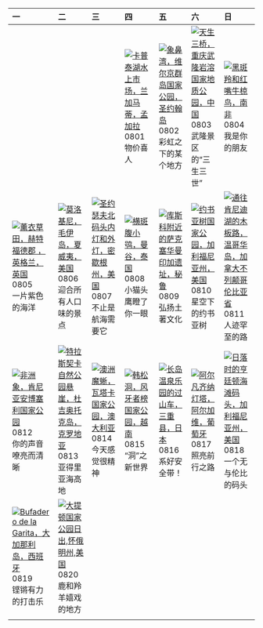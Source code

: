 | 一                                                                                                                                                                                                             | 二                                                                                                                                                                                                      | 三                                                                                                                                                                                                          | 四                                                                                                                                                                                      | 五                                                                                                                                                                                                     | 六                                                                                                                                                                                                      | 日                                                                                                                                                                                                         |
|:--------------------------------------------------------------------------------------------------------------------------------------------------------------------------------------------------------------|:-------------------------------------------------------------------------------------------------------------------------------------------------------------------------------------------------------|:-----------------------------------------------------------------------------------------------------------------------------------------------------------------------------------------------------------|:---------------------------------------------------------------------------------------------------------------------------------------------------------------------------------------|:------------------------------------------------------------------------------------------------------------------------------------------------------------------------------------------------------|:-------------------------------------------------------------------------------------------------------------------------------------------------------------------------------------------------------|:----------------------------------------------------------------------------------------------------------------------------------------------------------------------------------------------------------|
|                                                                                                                                                                                                               |                                                                                                                                                                                                        |                                                                                                                                                                                                            | [![](https://www.bing.com/th?id=OHR.KaptaiLake_ZH-CN9085738832_320x240.jpg '卡普泰湖水上市场，兰加马蒂，孟加拉')](https://www.bing.com/th?id=OHR.KaptaiLake_ZH-CN9085738832_UHD.jpg)<br>0801<br>物价喜人    | [![](https://www.bing.com/th?id=OHR.TrunkBay_ZH-CN9268190655_320x240.jpg '象鼻湾，维尔京群岛国家公园，圣约翰岛')](https://www.bing.com/th?id=OHR.TrunkBay_ZH-CN9268190655_UHD.jpg)<br>0802<br>彩虹之下的某个地方                 | [![](https://www.bing.com/th?id=OHR.WulongKarst_ZH-CN9386528384_320x240.jpg '天生三桥，重庆武隆岩溶国家地质公园，中国')](https://www.bing.com/th?id=OHR.WulongKarst_ZH-CN9386528384_UHD.jpg)<br>0803<br>武隆景区的“三生三世”        | [![](https://www.bing.com/th?id=OHR.ImpalaOxpecker_ZH-CN9652434873_320x240.jpg '黑斑羚和红嘴牛椋鸟，南非')](https://www.bing.com/th?id=OHR.ImpalaOxpecker_ZH-CN9652434873_UHD.jpg)<br>0804<br>我是你的朋友                  |
| [![](https://www.bing.com/th?id=OHR.HertfordshireLavender_ZH-CN9771886404_320x240.jpg '薰衣草田，赫特福德郡 ，英格兰，英国')](https://www.bing.com/th?id=OHR.HertfordshireLavender_ZH-CN9771886404_UHD.jpg)<br>0805<br>一片紫色的海洋 | [![](https://www.bing.com/th?id=OHR.MolokiniHawaii_ZH-CN0375050872_320x240.jpg '莫洛基尼，毛伊岛，夏威夷，美国')](https://www.bing.com/th?id=OHR.MolokiniHawaii_ZH-CN0375050872_UHD.jpg)<br>0806<br>迎合所有人口味的景点        | [![](https://www.bing.com/th?id=OHR.MichiganLighthouse_ZH-CN0581377136_320x240.jpg '圣约瑟夫北码头内灯和外灯，密歇根州，美国')](https://www.bing.com/th?id=OHR.MichiganLighthouse_ZH-CN0581377136_UHD.jpg)<br>0807<br>不止是航海需要它 | [![](https://www.bing.com/th?id=OHR.SpottedOwlet_ZH-CN0841935587_320x240.jpg '横斑腹小鸮，曼谷，泰国')](https://www.bing.com/th?id=OHR.SpottedOwlet_ZH-CN0841935587_UHD.jpg)<br>0808<br>小猫头鹰瞪了你一眼 | [![](https://www.bing.com/th?id=OHR.IncaRuinPeru_ZH-CN5068602301_320x240.jpg '库斯科附近的萨克塞华曼印加遗址，秘鲁')](https://www.bing.com/th?id=OHR.IncaRuinPeru_ZH-CN5068602301_UHD.jpg)<br>0809<br>弘扬土著文化            | [![](https://www.bing.com/th?id=OHR.JoshuaTreeNP_ZH-CN5917576674_320x240.jpg '约书亚树国家公园，加利福尼亚州，美国')](https://www.bing.com/th?id=OHR.JoshuaTreeNP_ZH-CN5917576674_UHD.jpg)<br>0810<br>星空下的约书亚树           | [![](https://www.bing.com/th?id=OHR.TofinoVancouver_ZH-CN6920493172_320x240.jpg '通往肯尼迪湖的木板路，温哥华岛，加拿大不列颠哥伦比亚省')](https://www.bing.com/th?id=OHR.TofinoVancouver_ZH-CN6920493172_UHD.jpg)<br>0811<br>人迹罕至的路 |
| [![](https://www.bing.com/th?id=OHR.ElephantsAmboseli_ZH-CN7596989061_320x240.jpg '非洲象，肯尼亚安博塞利国家公园')](https://www.bing.com/th?id=OHR.ElephantsAmboseli_ZH-CN7596989061_UHD.jpg)<br>0812<br>你的声音嘹亮而清晰          | [![](https://www.bing.com/th?id=OHR.DugiOtokCroatia_ZH-CN7791404392_320x240.jpg '特拉斯契卡自然公园悬崖，杜吉奥托克岛，克罗地亚')](https://www.bing.com/th?id=OHR.DugiOtokCroatia_ZH-CN7791404392_UHD.jpg)<br>0813<br>亚得里亚海高地 | [![](https://www.bing.com/th?id=OHR.WatarrkaLizard_ZH-CN7974623468_320x240.jpg '澳洲魔蜥，瓦塔卡国家公园，澳大利亚')](https://www.bing.com/th?id=OHR.WatarrkaLizard_ZH-CN7974623468_UHD.jpg)<br>0814<br>今天感觉很精神             | [![](https://www.bing.com/th?id=OHR.HangCave_ZH-CN9217507365_320x240.jpg '韩松洞，风牙者榜国家公园，越南')](https://www.bing.com/th?id=OHR.HangCave_ZH-CN9217507365_UHD.jpg)<br>0815<br>“洞”之新世界       | [![](https://www.bing.com/th?id=OHR.JapanRollerCoaster_ZH-CN7954058301_320x240.jpg '长岛温泉乐园的过山车，三重县，日本')](https://www.bing.com/th?id=OHR.JapanRollerCoaster_ZH-CN7954058301_UHD.jpg)<br>0816<br>系好安全带！ | [![](https://www.bing.com/th?id=OHR.AlfanzinaLighthouse_ZH-CN9704515669_320x240.jpg '阿尔凡齐纳灯塔，阿尔加维，葡萄牙')](https://www.bing.com/th?id=OHR.AlfanzinaLighthouse_ZH-CN9704515669_UHD.jpg)<br>0817<br>照亮前行之路 | [![](https://www.bing.com/th?id=OHR.HuntingtonBeach_ZH-CN0368691951_320x240.jpg '日落时的亨廷顿海滩码头，加利福尼亚州，美国')](https://www.bing.com/th?id=OHR.HuntingtonBeach_ZH-CN0368691951_UHD.jpg)<br>0818<br>一个无与伦比的码头    |
| [![](https://www.bing.com/th?id=OHR.RegataSanGines_ZH-CN0807566522_320x240.jpg 'Bufadero de la Garita，大加那利岛，西班牙')](https://www.bing.com/th?id=OHR.RegataSanGines_ZH-CN0807566522_UHD.jpg)<br>0819<br>铿锵有力的打击乐 | [![](https://www.bing.com/th?id=OHR.TetonSunrise_ZH-CN1118823848_320x240.jpg '大提顿国家公园日出,怀俄明州,美国')](https://www.bing.com/th?id=OHR.TetonSunrise_ZH-CN1118823848_UHD.jpg)<br>0820<br>鹿和羚羊嬉戏的地方           |                                                                                                                                                                                                            |                                                                                                                                                                                        |                                                                                                                                                                                                       |                                                                                                                                                                                                        |                                                                                                                                                                                                           |
|                                                                                                                                                                                                               |                                                                                                                                                                                                        |                                                                                                                                                                                                            |                                                                                                                                                                                        |                                                                                                                                                                                                       |                                                                                                                                                                                                        |                                                                                                                                                                                                           |